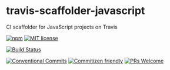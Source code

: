 # travis-scaffolder-javascript

CI scaffolder for JavaScript projects on Travis

<!-- consumer badges -->
[![npm][npm-badge]][npm-link]
[![MIT license][license-badge]][license-link]

<!-- status badges -->
[![Build Status][ci-badge]][ci-link]

<!-- contribution badges -->
[![Conventional Commits][commit-convention-badge]][commit-convention-link]
[![Commitizen friendly][commitizen-badge]][commitizen-link]
[![PRs Welcome][PRs-badge]][PRs-link]

[npm-link]: https://www.npmjs.com/package/@travi/travis-scaffolder-javascript
[npm-badge]: https://img.shields.io/npm/v/@travi/travis-scaffolder-javascript.svg
[license-link]: LICENSE
[license-badge]: https://img.shields.io/github/license/travi/travis-scaffolder-javascript.svg
[ci-link]: https://travis-ci.com/travi/travis-scaffolder-javascript
[ci-badge]: https://img.shields.io/travis/travi/travis-scaffolder-javascript.svg?branch=master
[commit-convention-link]: https://conventionalcommits.org
[commit-convention-badge]: https://img.shields.io/badge/Conventional%20Commits-1.0.0-yellow.svg
[commitizen-link]: http://commitizen.github.io/cz-cli/
[commitizen-badge]: https://img.shields.io/badge/commitizen-friendly-brightgreen.svg
[PRs-link]: http://makeapullrequest.com
[PRs-badge]: https://img.shields.io/badge/PRs-welcome-brightgreen.svg
